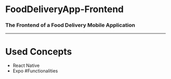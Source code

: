# FoodDeliveryApp-Frontend
### The Frontend of a Food Delivery Mobile Application
---
# Used Concepts
- React Native
- Expo
#Functionalities
